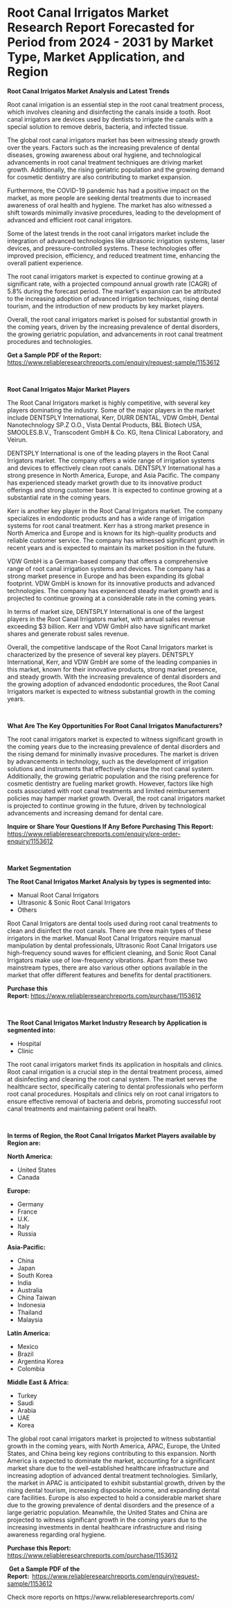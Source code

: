 <p><h1>Root Canal Irrigatos Market Research Report Forecasted for Period from 2024 -  2031 by Market Type, Market Application, and Region</h1></p><p><strong>Root Canal Irrigatos Market Analysis and Latest Trends</strong></p>
<p><p>Root canal irrigation is an essential step in the root canal treatment process, which involves cleaning and disinfecting the canals inside a tooth. Root canal irrigators are devices used by dentists to irrigate the canals with a special solution to remove debris, bacteria, and infected tissue.</p><p>The global root canal irrigators market has been witnessing steady growth over the years. Factors such as the increasing prevalence of dental diseases, growing awareness about oral hygiene, and technological advancements in root canal treatment techniques are driving market growth. Additionally, the rising geriatric population and the growing demand for cosmetic dentistry are also contributing to market expansion.</p><p>Furthermore, the COVID-19 pandemic has had a positive impact on the market, as more people are seeking dental treatments due to increased awareness of oral health and hygiene. The market has also witnessed a shift towards minimally invasive procedures, leading to the development of advanced and efficient root canal irrigators.</p><p>Some of the latest trends in the root canal irrigators market include the integration of advanced technologies like ultrasonic irrigation systems, laser devices, and pressure-controlled systems. These technologies offer improved precision, efficiency, and reduced treatment time, enhancing the overall patient experience.</p><p>The root canal irrigators market is expected to continue growing at a significant rate, with a projected compound annual growth rate (CAGR) of 5.8% during the forecast period. The market's expansion can be attributed to the increasing adoption of advanced irrigation techniques, rising dental tourism, and the introduction of new products by key market players.</p><p>Overall, the root canal irrigators market is poised for substantial growth in the coming years, driven by the increasing prevalence of dental disorders, the growing geriatric population, and advancements in root canal treatment procedures and technologies.</p></p>
<p><strong>Get a Sample PDF of the Report:&nbsp;</strong> <a href="https://www.reliableresearchreports.com/enquiry/request-sample/1153612">https://www.reliableresearchreports.com/enquiry/request-sample/1153612</a></p>
<p>&nbsp;</p>
<p><strong>Root Canal Irrigatos Major Market Players</strong></p>
<p><p>The Root Canal Irrigators market is highly competitive, with several key players dominating the industry. Some of the major players in the market include DENTSPLY International, Kerr, DURR DENTAL, VDW GmbH, Dental Nanotechnology SP.Z O.O., Vista Dental Products, B&L Biotech USA, SMOOLES.B.V., Transcodent GmbH & Co. KG, Itena Clinical Laboratory, and Veirun.</p><p>DENTSPLY International is one of the leading players in the Root Canal Irrigators market. The company offers a wide range of irrigation systems and devices to effectively clean root canals. DENTSPLY International has a strong presence in North America, Europe, and Asia Pacific. The company has experienced steady market growth due to its innovative product offerings and strong customer base. It is expected to continue growing at a substantial rate in the coming years.</p><p>Kerr is another key player in the Root Canal Irrigators market. The company specializes in endodontic products and has a wide range of irrigation systems for root canal treatment. Kerr has a strong market presence in North America and Europe and is known for its high-quality products and reliable customer service. The company has witnessed significant growth in recent years and is expected to maintain its market position in the future.</p><p>VDW GmbH is a German-based company that offers a comprehensive range of root canal irrigation systems and devices. The company has a strong market presence in Europe and has been expanding its global footprint. VDW GmbH is known for its innovative products and advanced technologies. The company has experienced steady market growth and is projected to continue growing at a considerable rate in the coming years.</p><p>In terms of market size, DENTSPLY International is one of the largest players in the Root Canal Irrigators market, with annual sales revenue exceeding $3 billion. Kerr and VDW GmbH also have significant market shares and generate robust sales revenue.</p><p>Overall, the competitive landscape of the Root Canal Irrigators market is characterized by the presence of several key players. DENTSPLY International, Kerr, and VDW GmbH are some of the leading companies in this market, known for their innovative products, strong market presence, and steady growth. With the increasing prevalence of dental disorders and the growing adoption of advanced endodontic procedures, the Root Canal Irrigators market is expected to witness substantial growth in the coming years.</p></p>
<p>&nbsp;</p>
<p><strong>What Are The Key Opportunities For Root Canal Irrigatos Manufacturers?</strong></p>
<p><p>The root canal irrigators market is expected to witness significant growth in the coming years due to the increasing prevalence of dental disorders and the rising demand for minimally invasive procedures. The market is driven by advancements in technology, such as the development of irrigation solutions and instruments that effectively cleanse the root canal system. Additionally, the growing geriatric population and the rising preference for cosmetic dentistry are fueling market growth. However, factors like high costs associated with root canal treatments and limited reimbursement policies may hamper market growth. Overall, the root canal irrigators market is projected to continue growing in the future, driven by technological advancements and increasing demand for dental care.</p></p>
<p><strong>Inquire or Share Your Questions If Any Before Purchasing This Report:</strong> <a href="https://www.reliableresearchreports.com/enquiry/pre-order-enquiry/1153612">https://www.reliableresearchreports.com/enquiry/pre-order-enquiry/1153612</a></p>
<p>&nbsp;</p>
<p><strong>Market Segmentation</strong></p>
<p><strong>The Root Canal Irrigatos Market Analysis by types is segmented into:</strong></p>
<p><ul><li>Manual Root Canal Irrigators</li><li>Ultrasonic & Sonic Root Canal Irrigators</li><li>Others</li></ul></p>
<p><p>Root Canal Irrigators are dental tools used during root canal treatments to clean and disinfect the root canals. There are three main types of these irrigators in the market. Manual Root Canal Irrigators require manual manipulation by dental professionals, Ultrasonic Root Canal Irrigators use high-frequency sound waves for efficient cleaning, and Sonic Root Canal Irrigators make use of low-frequency vibrations. Apart from these two mainstream types, there are also various other options available in the market that offer different features and benefits for dental practitioners.</p></p>
<p><strong>Purchase this Report:&nbsp;</strong><a href="https://www.reliableresearchreports.com/purchase/1153612">https://www.reliableresearchreports.com/purchase/1153612</a></p>
<p>&nbsp;</p>
<p><strong>The Root Canal Irrigatos Market Industry Research by Application is segmented into:</strong></p>
<p><ul><li>Hospital</li><li>Clinic</li></ul></p>
<p><p>The root canal irrigators market finds its application in hospitals and clinics. Root canal irrigation is a crucial step in the dental treatment process, aimed at disinfecting and cleaning the root canal system. The market serves the healthcare sector, specifically catering to dental professionals who perform root canal procedures. Hospitals and clinics rely on root canal irrigators to ensure effective removal of bacteria and debris, promoting successful root canal treatments and maintaining patient oral health.</p></p>
<p>&nbsp;</p>
<p><strong>In terms of Region, the Root Canal Irrigatos Market Players available by Region are:</strong></p>
<p>
    <p> <strong> North America: </strong>
        <ul>
            <li>United States</li>
            <li>Canada</li>
        </ul>
        </p> 
    <p> <strong> Europe: </strong>
        <ul>
            <li>Germany</li>
            <li>France</li>
            <li>U.K.</li>
            <li>Italy</li>
            <li>Russia</li>
        </ul>
        </p> 
    <p> <strong> Asia-Pacific: </strong>
        <ul>
            <li>China</li>
            <li>Japan</li>
            <li>South Korea</li>
            <li>India</li>
            <li>Australia</li>
            <li>China Taiwan</li>
            <li>Indonesia</li>
            <li>Thailand</li>
            <li>Malaysia</li>
        </ul>
        </p> 
    <p> <strong> Latin America: </strong>
        <ul>
            <li>Mexico</li>
            <li>Brazil</li>
            <li>Argentina Korea</li>
            <li>Colombia</li>
        </ul>
        </p> 
    <p> <strong> Middle East & Africa: </strong>
        <ul>
            <li>Turkey</li>
            <li>Saudi</li>
            <li>Arabia</li>
            <li>UAE</li>
            <li>Korea</li>
        </ul>
    </p>
    </p>
<p><p>The global root canal irrigators market is projected to witness substantial growth in the coming years, with North America, APAC, Europe, the United States, and China being key regions contributing to this expansion. North America is expected to dominate the market, accounting for a significant market share due to the well-established healthcare infrastructure and increasing adoption of advanced dental treatment technologies. Similarly, the market in APAC is anticipated to exhibit substantial growth, driven by the rising dental tourism, increasing disposable income, and expanding dental care facilities. Europe is also expected to hold a considerable market share due to the growing prevalence of dental disorders and the presence of a large geriatric population. Meanwhile, the United States and China are projected to witness significant growth in the coming years due to the increasing investments in dental healthcare infrastructure and rising awareness regarding oral hygiene.</p></p>
<p><strong>Purchase this Report: </strong><a href="https://www.reliableresearchreports.com/purchase/1153612">https://www.reliableresearchreports.com/purchase/1153612</a></p>
<p>&nbsp;<strong>Get a Sample PDF of the Report:&nbsp;&nbsp;</strong><a href="https://www.reliableresearchreports.com/enquiry/request-sample/1153612">https://www.reliableresearchreports.com/enquiry/request-sample/1153612</a></p>
<p><strong></strong></p>
<p>Check more reports on https://www.reliableresearchreports.com/</p>
